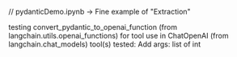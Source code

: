 // pydanticDemo.ipynb -> Fine example of "Extraction"

testing convert_pydantic_to_openai_function (from langchain.utils.openai_functions) for tool use in ChatOpenAI (from langchain.chat_models)
tool(s) tested:
  Add
  args: list of int
